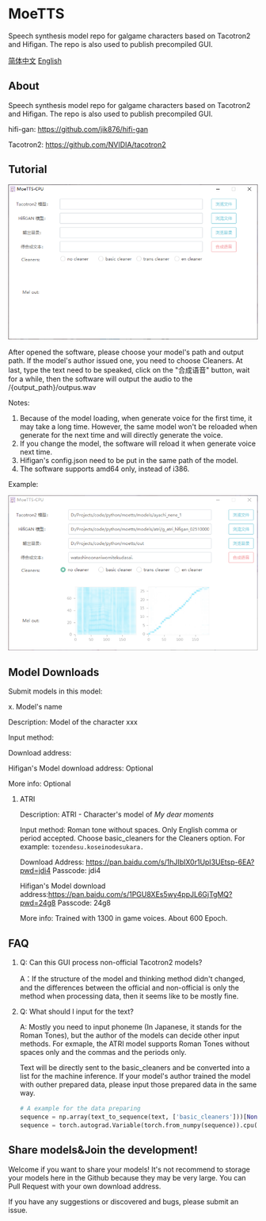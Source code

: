 # MoeTTS
Speech synthesis model repo for galgame characters based on Tacotron2 and Hifigan. The repo is also used to publish precompiled GUI.

[简体中文](README.md)   [English](README_en.md)

## About

Speech synthesis model repo for galgame characters based on Tacotron2 and Hifigan. The repo is also used to publish precompiled GUI.

hifi-gan: https://github.com/jik876/hifi-gan

Tacotron2: https://github.com/NVIDIA/tacotron2

## Tutorial

![User Interface](assets/start.png)

After opened the software, please choose your model's path and output path. If the model's author issued one, you need to choose Cleaners. At last, type the text need to be speaked, click on the "合成语音" button, wait for a while, then the software will output the audio to the /{output_path}/outpus.wav

Notes:

 1. Because of the model loading, when generate voice for the first time, it may take a long time. However, the same model won't be reloaded when generate for the next time and will directly generate the voice.
 2. If you change the model, the software will reload it when generate voice next time.
 3. Hifigan's config.json need to be put in the same path of the model.
 4. The software supports amd64 only, instead of i386.

Example:

![Example](assets/example.png)

## Model Downloads

Submit models in this model:

x. Model's name

Description: Model of the character xxx

Input method: 

Download address:

Hifigan's Model download address: Optional

More info: Optional



1. ATRI

   Description:  ATRI - Character's model of *My dear moments* 

   Input method: Roman tone without spaces. Only English comma or period accepted. Choose basic_cleaners for the Cleaners option. For example: `tozendesu.koseinodesukara.`

   Download Address: https://pan.baidu.com/s/1hJIbIX0r1UpI3UEtsp-6EA?pwd=jdi4 Passcode: jdi4
   
   Hifigan's Model download address:https://pan.baidu.com/s/1PGU8XEs5wy4ppJL6GjTgMQ?pwd=24g8 Passcode: 24g8
   
   More info: Trained with 1300 in game voices. About 600 Epoch.

## FAQ

1. Q: Can this GUI process non-official Tacotron2 models?

   A：If the structure of the model and thinking method didn't changed, and the differences between the official and non-official is only the method when processing data, then it seems like to be mostly fine.

2. Q: What should I input for the text?

   A: Mostly you need to input phoneme (In Japanese, it stands for the Roman Tones), but the author of the models can decide other input methods. For exmaple, the ATRI model supports Roman Tones without spaces only and the commas and the periods only.

   Text will be directly sent to the basic_cleaners and be converted into a list for the machine inference. If your model's author trained the model with outher prepared data, please input those prepared data in the same way.

   ```python
   # A example for the data preparing
   sequence = np.array(text_to_sequence(text, ['basic_cleaners']))[None, :]
   sequence = torch.autograd.Variable(torch.from_numpy(sequence)).cpu().long()
   ```

   

## Share models&Join the development!

Welcome if you want to share your models! It's not recommend to storage your models here in the Github because they may be very large. You can Pull Request with your own download address.

If you have any suggestions or discovered and bugs, please submit an issue.
